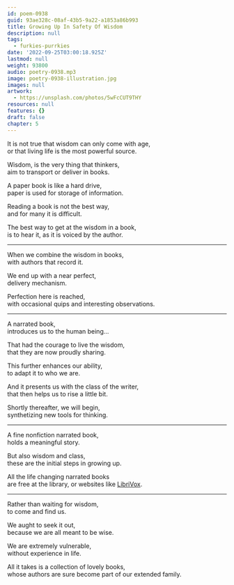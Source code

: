 ```yaml
---
id: poem-0938
guid: 93ae328c-08af-43b5-9a22-a1853a86b993
title: Growing Up In Safety Of Wisdom
description: null
tags:
  - furkies-purrkies
date: '2022-09-25T03:00:18.925Z'
lastmod: null
weight: 93800
audio: poetry-0938.mp3
image: poetry-0938-illustration.jpg
images: null
artwork:
  - https://unsplash.com/photos/5wFcCUT9THY
resources: null
features: {}
draft: false
chapter: 5
---
```


It is not true that wisdom can only come with age,\
or that living life is the most powerful source.

Wisdom, is the very thing that thinkers,\
aim to transport or deliver in books.

A paper book is like a hard drive,\
paper is used for storage of information.

Reading a book is not the best way,\
and for many it is difficult.

The best way to get at the wisdom in a book,\
is to hear it, as it is voiced by the author.

---

When we combine the wisdom in books,\
with authors that record it.

We end up with a near perfect,\
delivery mechanism.

Perfection here is reached,\
with occasional quips and interesting observations.

---

A narrated book,\
introduces us to the human being…

That had the courage to live the wisdom,\
that they are now proudly sharing.

This further enhances our ability,\
to adapt it to who we are.

And it presents us with the class of the writer,\
that then helps us to rise a little bit.

Shortly thereafter, we will begin,\
synthetizing new tools for thinking.

---

A fine nonfiction narrated book,\
holds a meaningful story.

But also wisdom and class,\
these are the initial steps in growing up.

All the life changing narrated books\
are free at the library, or websites like [LibriVox](https://librivox.org/).

---

Rather than waiting for wisdom,\
to come and find us.

We aught to seek it out,\
because we are all meant to be wise.

We are extremely vulnerable,\
without experience in life.

All it takes is a collection of lovely books,\
whose authors are sure become part of our extended family.
